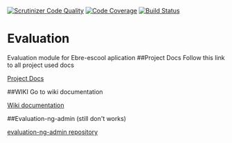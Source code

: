 
[![Scrutinizer Code Quality](https://scrutinizer-ci.com/g/kriminal666/Evaluation/badges/quality-score.png?b=master)](https://scrutinizer-ci.com/g/kriminal666/Evaluation/?branch=master)
[![Code Coverage](https://scrutinizer-ci.com/g/kriminal666/Evaluation/badges/coverage.png?b=master)](https://scrutinizer-ci.com/g/kriminal666/Evaluation/?branch=master)
[![Build Status](https://scrutinizer-ci.com/g/kriminal666/Evaluation/badges/build.png?b=master)](https://scrutinizer-ci.com/g/kriminal666/Evaluation/build-status/master)
# Evaluation
Evaluation module for Ebre-escool aplication
##Project Docs
Follow this link to all project used docs 

[Project Docs](https://github.com/kriminal666/Evaluation_docs)

##WIKI
Go to wiki documentation

[Wiki documentation](http://acacha.org/mediawiki/Usuari:Iván_Roldán/Módulo_Evaluación(Ebre-escool))

##Evaluation-ng-admin (still don't works)

[evaluation-ng-admin repository](https://github.com/kriminal666/evaluation-ng-admin)
